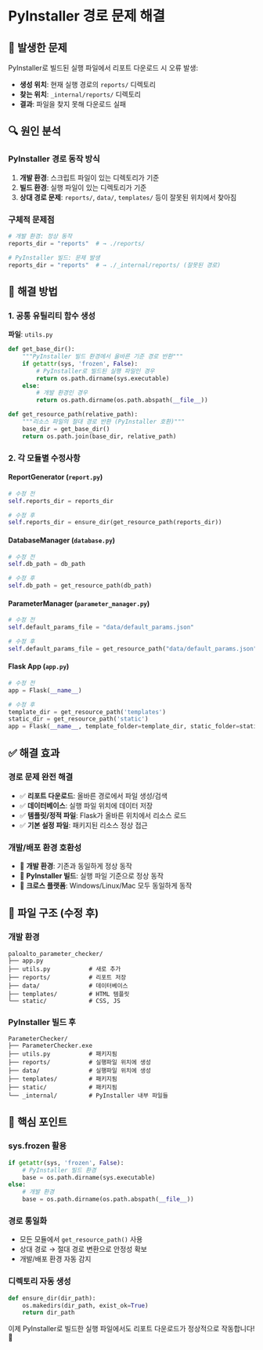 # PyInstaller 경로 문제 해결

## 🐛 발생한 문제

PyInstaller로 빌드된 실행 파일에서 리포트 다운로드 시 오류 발생:
- **생성 위치**: 현재 실행 경로의 `reports/` 디렉토리
- **찾는 위치**: `_internal/reports/` 디렉토리
- **결과**: 파일을 찾지 못해 다운로드 실패

## 🔍 원인 분석

### PyInstaller 경로 동작 방식
1. **개발 환경**: 스크립트 파일이 있는 디렉토리가 기준
2. **빌드 환경**: 실행 파일이 있는 디렉토리가 기준
3. **상대 경로 문제**: `reports/`, `data/`, `templates/` 등이 잘못된 위치에서 찾아짐

### 구체적 문제점
```python
# 개발 환경: 정상 동작
reports_dir = "reports"  # → ./reports/

# PyInstaller 빌드: 문제 발생  
reports_dir = "reports"  # → ./_internal/reports/ (잘못된 경로)
```

## 🔧 해결 방법

### 1. 공통 유틸리티 함수 생성
**파일**: `utils.py`
```python
def get_base_dir():
    """PyInstaller 빌드 환경에서 올바른 기준 경로 반환"""
    if getattr(sys, 'frozen', False):
        # PyInstaller로 빌드된 실행 파일인 경우
        return os.path.dirname(sys.executable)
    else:
        # 개발 환경인 경우
        return os.path.dirname(os.path.abspath(__file__))

def get_resource_path(relative_path):
    """리소스 파일의 절대 경로 반환 (PyInstaller 호환)"""
    base_dir = get_base_dir()
    return os.path.join(base_dir, relative_path)
```

### 2. 각 모듈별 수정사항

#### ReportGenerator (`report.py`)
```python
# 수정 전
self.reports_dir = reports_dir

# 수정 후  
self.reports_dir = ensure_dir(get_resource_path(reports_dir))
```

#### DatabaseManager (`database.py`)
```python
# 수정 전
self.db_path = db_path

# 수정 후
self.db_path = get_resource_path(db_path)
```

#### ParameterManager (`parameter_manager.py`)
```python
# 수정 전
self.default_params_file = "data/default_params.json"

# 수정 후
self.default_params_file = get_resource_path("data/default_params.json")
```

#### Flask App (`app.py`)
```python
# 수정 전
app = Flask(__name__)

# 수정 후
template_dir = get_resource_path('templates')
static_dir = get_resource_path('static')
app = Flask(__name__, template_folder=template_dir, static_folder=static_dir)
```

## ✅ 해결 효과

### 경로 문제 완전 해결
- ✅ **리포트 다운로드**: 올바른 경로에서 파일 생성/검색
- ✅ **데이터베이스**: 실행 파일 위치에 데이터 저장
- ✅ **템플릿/정적 파일**: Flask가 올바른 위치에서 리소스 로드
- ✅ **기본 설정 파일**: 패키지된 리소스 정상 접근

### 개발/배포 환경 호환성
- 🔄 **개발 환경**: 기존과 동일하게 정상 동작
- 🔄 **PyInstaller 빌드**: 실행 파일 기준으로 정상 동작
- 🔄 **크로스 플랫폼**: Windows/Linux/Mac 모두 동일하게 동작

## 📁 파일 구조 (수정 후)

### 개발 환경
```
paloalto_parameter_checker/
├── app.py
├── utils.py           # 새로 추가
├── reports/           # 리포트 저장
├── data/              # 데이터베이스
├── templates/         # HTML 템플릿
└── static/            # CSS, JS
```

### PyInstaller 빌드 후
```
ParameterChecker/
├── ParameterChecker.exe
├── utils.py           # 패키지됨
├── reports/           # 실행파일 위치에 생성
├── data/              # 실행파일 위치에 생성  
├── templates/         # 패키지됨
├── static/            # 패키지됨
└── _internal/         # PyInstaller 내부 파일들
```

## 🎯 핵심 포인트

### sys.frozen 활용
```python
if getattr(sys, 'frozen', False):
    # PyInstaller 빌드 환경
    base = os.path.dirname(sys.executable)
else:
    # 개발 환경
    base = os.path.dirname(os.path.abspath(__file__))
```

### 경로 통일화
- 모든 모듈에서 `get_resource_path()` 사용
- 상대 경로 → 절대 경로 변환으로 안정성 확보
- 개발/배포 환경 자동 감지

### 디렉토리 자동 생성
```python
def ensure_dir(dir_path):
    os.makedirs(dir_path, exist_ok=True)
    return dir_path
```

이제 PyInstaller로 빌드한 실행 파일에서도 리포트 다운로드가 정상적으로 작동합니다! 🎉